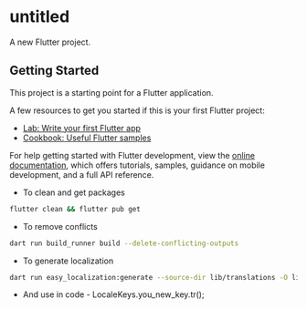 # untitled

A new Flutter project.

## Getting Started

This project is a starting point for a Flutter application.

A few resources to get you started if this is your first Flutter project:

- [Lab: Write your first Flutter app](https://docs.flutter.dev/get-started/codelab)
- [Cookbook: Useful Flutter samples](https://docs.flutter.dev/cookbook)

For help getting started with Flutter development, view the
[online documentation](https://docs.flutter.dev/), which offers tutorials,
samples, guidance on mobile development, and a full API reference.

- To clean and get packages
```sh
flutter clean && flutter pub get
```
- To remove conflicts
```sh
dart run build_runner build --delete-conflicting-outputs
```
- To generate localization
```sh
dart run easy_localization:generate --source-dir lib/translations -O lib/translations/gen && dart run easy_localization:generate -f keys --source-dir lib/translations -O lib/translations/gen -o locale_keys.g.dart
```
- And use in code - LocaleKeys.you_new_key.tr();